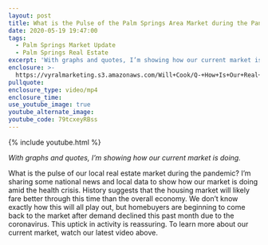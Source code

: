 ```yaml
---
layout: post
title: What is the Pulse of the Palm Springs Area Market during the Pandemic?
date: 2020-05-19 19:47:00
tags:
  - Palm Springs Market Update
  - Palm Springs Real Estate
excerpt: 'With graphs and quotes, I’m showing how our current market is doing.'
enclosure: >-
  https://vyralmarketing.s3.amazonaws.com/Will+Cook/Q-+How+Is+Our+Real+Estate+Market+Doing_.mp4
pullquote:
enclosure_type: video/mp4
enclosure_time:
use_youtube_image: true
youtube_alternate_image:
youtube_code: 79tcxeyRBss
---
```


{% include youtube.html %}

*With graphs and quotes, I’m showing how our current market is doing.*

What is the pulse of our local real estate market during the pandemic? I’m sharing some national news and local data to show how our market is doing amid the health crisis. History suggests that the housing market will likely fare better through this time than the overall economy. We don’t know exactly how this will all play out, but homebuyers are beginning to come back to the market after demand declined this past month due to the coronavirus. This uptick in activity is reassuring. To learn more about our current market, watch our latest video above.